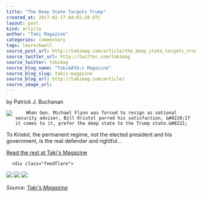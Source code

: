 ```yaml
---
title: "The Deep State Targets Trump"
created_at: 2017-02-17 04:01:28 UTC
layout: post
kind: article
author: "Taki Magazine"
categories: commentary
tags: lewrockwell
source_post_url: http://takimag.com/article/the_deep_state_targets_trump_patrick_buchanan
source_twitter_url: http://twitter.com/takimag
source_twitter: takimag
source_blog_name: "Taki&#39;s Magazine"
source_blog_slug: takis-magazine
source_blog_url: http://takimag.com/article/
source_image_url: 
---
```

by Patrick J. Buchanan<br />
	  

<img src="http://takimag.com/images/uploads/bigstock-Conspiracy-154880726.jpg" style="float:left;margin-right:8px;"/>
	






	
		When Gen. Michael Flynn was forced to resign as national security adviser, Bill Kristol purred his satisfaction, &#8220;If it comes to it, prefer the deep state to the Trump state.&#8221;

To Kristol, the permanent regime, not the elected president and his government, is the real defender and rightful...
	<p><a href="http://takimag.com/article/the_deep_state_targets_trump_patrick_buchanan">Read the rest at Taki's Magazine</a></p>
						
	  
	  
	  
	  <div class="feedflare">
<a href="http://feeds.feedburner.com/~ff/takimag?a=DIJ3NFoF_mY:8V-o3Mr6qxY:yIl2AUoC8zA"><img src="http://feeds.feedburner.com/~ff/takimag?d=yIl2AUoC8zA" border="0"></img></a> <a href="http://feeds.feedburner.com/~ff/takimag?a=DIJ3NFoF_mY:8V-o3Mr6qxY:qj6IDK7rITs"><img src="http://feeds.feedburner.com/~ff/takimag?d=qj6IDK7rITs" border="0"></img></a> <a href="http://feeds.feedburner.com/~ff/takimag?a=DIJ3NFoF_mY:8V-o3Mr6qxY:gIN9vFwOqvQ"><img src="http://feeds.feedburner.com/~ff/takimag?i=DIJ3NFoF_mY:8V-o3Mr6qxY:gIN9vFwOqvQ" border="0"></img></a>
</div><img src="http://feeds.feedburner.com/~r/takimag/~4/DIJ3NFoF_mY" height="1" width="1" alt=""/><div class="">
    <i>Source: <a href="http://takimag.com/article/">Taki&#39;s Magazine</a></i>
</div>
